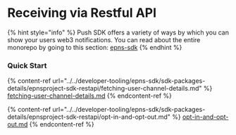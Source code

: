 # Receiving via Restful API

{% hint style="info" %}
Push SDK offers a variety of ways by which you can show your users web3 notifications. You can read about the entire monorepo by going to this section: [epns-sdk](../../developer-tooling/epns-sdk/ "mention")
{% endhint %}

### Quick Start

{% content-ref url="../../developer-tooling/epns-sdk/sdk-packages-details/epnsproject-sdk-restapi/fetching-user-channel-details.md" %}
[fetching-user-channel-details.md](../../developer-tooling/epns-sdk/sdk-packages-details/epnsproject-sdk-restapi/fetching-user-channel-details.md)
{% endcontent-ref %}

{% content-ref url="../../developer-tooling/epns-sdk/sdk-packages-details/epnsproject-sdk-restapi/opt-in-and-opt-out.md" %}
[opt-in-and-opt-out.md](../../developer-tooling/epns-sdk/sdk-packages-details/epnsproject-sdk-restapi/opt-in-and-opt-out.md)
{% endcontent-ref %}

